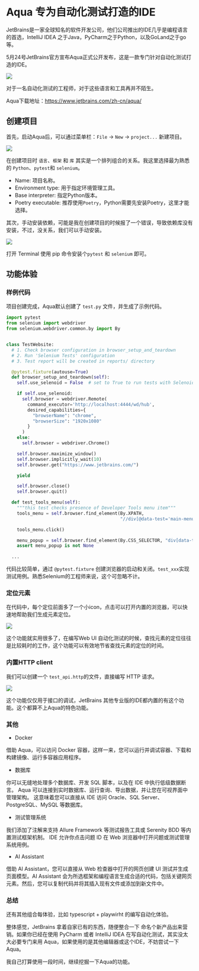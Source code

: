 # Aqua 专为自动化测试打造的IDE

JetBrains是一家全球知名的软件开发公司，他们公司推出的IDE几乎是编程语言的首选，IntelliJ IDEA 之于Java，PyCharm之于Python，以及GoLand之于go等。

5月24号JetBrains官方宣布Aqua正式公开发布，这是一款专门针对自动化测试打造的IDE。

![](./image/qaua.png)

对于一名自动化测试的工程师，对于这些语言和工具再并不陌生。

Aqua下载地址：https://www.jetbrains.com/zh-cn/aqua/


## 创建项目


首先，启动Aqua后，可以通过菜单栏：`File` -> `New` -> `project...` 新建项目。

![](./image/aqua_create.png)

在创建项目时 `语言`、`框架` 和 `库` 其实是一个排列组合的关系。我这里选择最为熟悉的 `Python`、`pytest`和 `selenium`。

* Name: 项目名称。
* Environment type: 用于指定环境管理工具。
* Base interpreter: 指定Python版本。
* Poetry executable: 推荐使用`Poetry`，Python需要先安装Poetry，这里才能选择。

其次，手动安装依赖，可能是我在创建项目的时候报了一个错误，导致依赖库没有安装，不过，没关系，我们可以手动安装。

![](./image/aqua_install.png)

打开 Terminal 使用 pip 命令安装个`pytest` 和 `selenium` 即可。

## 功能体验

### 样例代码

项目创建完成，Aqua默认创建了 `test.py` 文件，并生成了示例代码。

```python
import pytest
from selenium import webdriver
from selenium.webdriver.common.by import By


class TestWebsite:
  # 1. Check browser configuration in browser_setup_and_teardown
  # 2. Run 'Selenium Tests' configuration
  # 3. Test report will be created in reports/ directory

  @pytest.fixture(autouse=True)
  def browser_setup_and_teardown(self):
    self.use_selenoid = False  # set to True to run tests with Selenoid

    if self.use_selenoid:
      self.browser = webdriver.Remote(
        command_executor='http://localhost:4444/wd/hub',
        desired_capabilities={
          "browserName": "chrome",
          "browserSize": "1920x1080"
        }
      )
    else:
      self.browser = webdriver.Chrome()

    self.browser.maximize_window()
    self.browser.implicitly_wait(10)
    self.browser.get("https://www.jetbrains.com/")

    yield

    self.browser.close()
    self.browser.quit()

  def test_tools_menu(self):
    """this test checks presence of Developer Tools menu item"""
    tools_menu = self.browser.find_element(By.XPATH,
                                           "//div[@data-test='main-menu-item' and @data-test-marker = 'Developer Tools']")

    tools_menu.click()

    menu_popup = self.browser.find_element(By.CSS_SELECTOR, "div[data-test='main-submenu']")
    assert menu_popup is not None
  
  ...

```

代码比较简单，通过 `@pytest.fixture` 创建浏览器的启动和关闭。`test_xxx`实现测试用例。熟悉Selenium的工程师来说，这个可忽略不计。


### 定位元素

在代码中，每个定位前面多了一个小icon，点击可以打开内置的浏览器，可以快速地帮助我们生成元素定位。

![](./image/aqua_search_elem.png)

这个功能就实用很多了，在编写Web UI 自动化测试的时候，查找元素的定位往往是比较耗时的工作，这个功能可以有效地节省查找元素的定位的时间。


### 内置HTTP client

我们可以创建一个 `test_api.http`的文件，直接编写 HTTP 请求。

![](./image/aqua_http.png)

这个功能仅仅用于接口的调试，JetBrains 其他专业版的IDE都内置的有这个功能。这个都算不上Aqua的特色功能。


### 其他

* Docker

借助 Aqua，可以访问 Docker 容器，这样一来，您可以运行并调试容器、下载和构建镜像、运行多容器应用程序。

* 数据库

你可以无缝地处理多个数据库、开发 SQL 脚本，以及在 IDE 中执行低级数据断言。 Aqua 可以连接到实时数据库、运行查询、导出数据，并让您在可视界面中管理架构。 这意味着您可以直接从 IDE 访问 Oracle、SQL Server、PostgreSQL、MySQL 等数据库。

* 测试管理系统

我们添加了注解来支持 Allure Framework 等测试报告工具或 Serenity BDD 等内置测试框架机制。 IDE 允许你点击问题 ID 在 Web 浏览器中打开问题或测试管理系统用例。


*  AI Assistant

借助 AI Assistant，您可以直接从 Web 检查器中打开的网页创建 UI 测试并生成页面模型。AI Assistant 会为所选框架和编程语言生成合适的代码，包括关键网页元素。然后，您可以复制代码并将其插入现有文件或添加到新文件中。

### 总结

还有其他组合每体验，比如 typescript + playwirht 的编写自动化体验。

整体感觉，JetBrains 拿着自家已有的东西，随便整合一下 命名个新产品出来营销。如果你已经在使用 PyCharm 或者 IntelliJ IDEA 在写自动化测试，其实没太大必要专门来用 Aqua，如果使用的是其他编辑器或这个IDE，不妨尝试一下Aqua。

我自己打算使用一段时间，继续挖掘一下Aqua的功能。

